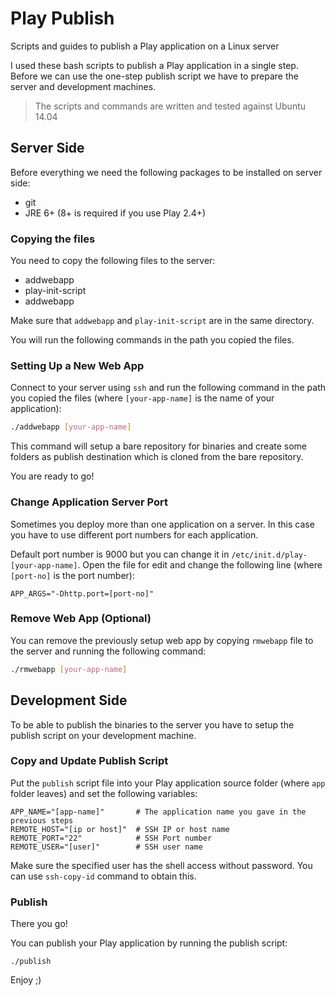 # Play Publish

Scripts and guides to publish a Play application on a Linux server

I used these bash scripts to publish a Play application in a single step. Before we can use the one-step publish script we have to prepare the server and development machines.

> The scripts and commands are written and tested against Ubuntu 14.04

## Server Side

Before everything we need the following packages to be installed on server side:

* git
* JRE 6+ (8+ is required if you use Play 2.4+)

### Copying the files
You need to copy the following files to the server:

* addwebapp
* play-init-script
* addwebapp

Make sure that `addwebapp` and `play-init-script` are in the same directory. 

You will run the following commands in the path you copied the files.

### Setting Up a New Web App

Connect to your server using `ssh` and run the following command in the path you copied the files (where `[your-app-name]` is the name of your application):

```bash
./addwebapp [your-app-name]
```

This command will setup a bare repository for binaries and create some folders as publish destination which is cloned from the bare repository.

You are ready to go!

### Change Application Server Port
Sometimes you deploy more than one application on a server. In this case you have to use different port numbers for each application.

Default port number is 9000 but you can change it in `/etc/init.d/play-[your-app-name]`. Open the file for edit and change the following line (where `[port-no]` is the port number):

```
APP_ARGS="-Dhttp.port=[port-no]"
```

### Remove Web App (Optional)
You can remove the previously setup web app by copying `rmwebapp` file to the server and running the following command:

```bash
./rmwebapp [your-app-name]
```

## Development Side

To be able to publish the binaries to the server you have to setup the publish script on your development machine.

### Copy and Update Publish Script

Put the `publish` script file into your Play application source folder (where `app` folder leaves) and set the following variables:

```
APP_NAME="[app-name]"       # The application name you gave in the previous steps
REMOTE_HOST="[ip or host]"  # SSH IP or host name
REMOTE_PORT="22"            # SSH Port number
REMOTE_USER="[user]"        # SSH user name
```

Make sure the specified user has the shell access without password. You can use `ssh-copy-id` command to obtain this.

### Publish

There you go!

You can publish your Play application by running the publish script:

```
./publish
```

Enjoy ;)
